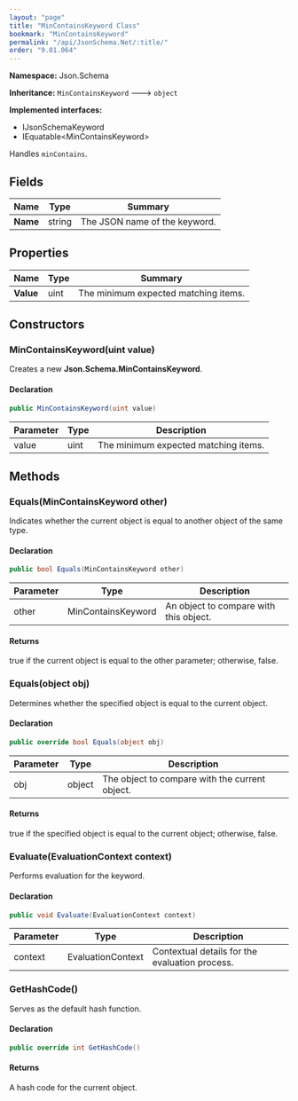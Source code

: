 ```yaml
---
layout: "page"
title: "MinContainsKeyword Class"
bookmark: "MinContainsKeyword"
permalink: "/api/JsonSchema.Net/:title/"
order: "9.01.064"
---
```

**Namespace:** Json.Schema

**Inheritance:**
`MinContainsKeyword`
 🡒 
`object`

**Implemented interfaces:**

- IJsonSchemaKeyword
- IEquatable\<MinContainsKeyword\>

Handles `minContains`.

## Fields

| Name | Type | Summary |
|---|---|---|
| **Name** | string | The JSON name of the keyword. |

## Properties

| Name | Type | Summary |
|---|---|---|
| **Value** | uint | The minimum expected matching items. |

## Constructors

### MinContainsKeyword(uint value)

Creates a new **Json.Schema.MinContainsKeyword**.

#### Declaration

```c#
public MinContainsKeyword(uint value)
```

| Parameter | Type | Description |
|---|---|---|
| value | uint | The minimum expected matching items. |


## Methods

### Equals(MinContainsKeyword other)

Indicates whether the current object is equal to another object of the same type.

#### Declaration

```c#
public bool Equals(MinContainsKeyword other)
```

| Parameter | Type | Description |
|---|---|---|
| other | MinContainsKeyword | An object to compare with this object. |


#### Returns

true if the current object is equal to the <paramref name="other">other</paramref> parameter; otherwise, false.

### Equals(object obj)

Determines whether the specified object is equal to the current object.

#### Declaration

```c#
public override bool Equals(object obj)
```

| Parameter | Type | Description |
|---|---|---|
| obj | object | The object to compare with the current object. |


#### Returns

true if the specified object  is equal to the current object; otherwise, false.

### Evaluate(EvaluationContext context)

Performs evaluation for the keyword.

#### Declaration

```c#
public void Evaluate(EvaluationContext context)
```

| Parameter | Type | Description |
|---|---|---|
| context | EvaluationContext | Contextual details for the evaluation process. |


### GetHashCode()

Serves as the default hash function.

#### Declaration

```c#
public override int GetHashCode()
```


#### Returns

A hash code for the current object.

